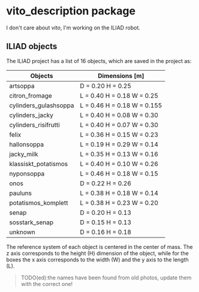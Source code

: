 # vito_description package

I don't care about *vito*, I'm working on the ILIAD robot.  

## ILIAD objects

The ILIAD project has a list of 16 objects, which are saved in the project as:

| Objects               | Dimensions [m]              |
| --------------------- | --------------------------- |
| artsoppa              | D = 0.20 H = 0.25           |
| citron_fromage        | L = 0.40 H = 0.18 W = 0.25  |
| cylinders_gulashsoppa | L = 0.46 H = 0.18 W = 0.155 |
| cylinders_jacky       | L = 0.40 H = 0.08 W = 0.30  |
| cylinders_risifrutti  | L = 0.40 H = 0.07 W = 0.30  |
| felix                 | L = 0.36 H = 0.15 W = 0.23  |
| hallonsoppa           | L = 0.19 H = 0.29 W = 0.14  |
| jacky_milk            | L = 0.35 H = 0.13 W = 0.16  |
| klassiskt_potatismos  | L = 0.40 H = 0.10 W = 0.26  |
| nyponsoppa            | L = 0.46 H = 0.18 W = 0.15  |
| onos                  | D = 0.22 H = 0.26           |
| pauluns               | L = 0.38 H = 0.18 W = 0.14  |
| potatismos_komplett   | L = 0.38 H = 0.23 W = 0.20  |
| senap                 | D = 0.20 H = 0.13           |
| sosstark_senap        | D = 0.15 H = 0.13           |
| unknown               | D = 0.16 H = 0.18           |

The reference system of each object is centered in the center of mass. The z axis corresponds to the height (H) dimension
of the object, while for the boxes the x axis corresponds to the width (W) and the y axis to the length (L).  

> TODO(ed):the names have been found from old photos, update them with the correct one!